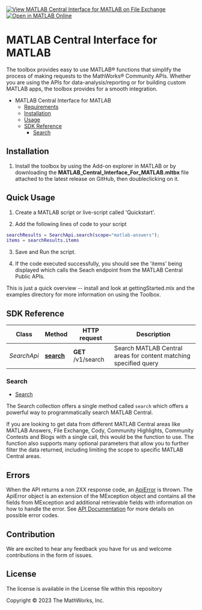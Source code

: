 
[![View MATLAB Central Interface for MATLAB on File Exchange](https://www.mathworks.com/matlabcentral/images/matlab-file-exchange.svg)](https://www.mathworks.com/matlabcentral/fileexchange/) [![Open in MATLAB Online](https://www.mathworks.com/images/responsive/global/open-in-matlab-online.svg)](https://matlab.mathworks.com/open/github/v1?repo)

# MATLAB Central Interface for MATLAB
The toolbox provides easy to use MATLAB&reg; functions that simplify the process of making requests to the MathWorks&reg; Community APIs. Whether you are using the APIs for data-analysis/reporting or for building custom MATLAB apps, the toolbox provides for a smooth integration.

- MATLAB Central Interface for MATLAB
  - [Requirements](#requirements)
  - [Installation](#installation)
  - [Usage](#usage)
  - [SDK Reference](#sdk-reference)
    - [Search](#search)

## Installation

1. Install the toolbox by using the Add-on explorer in MATLAB or by downloading the  **MATLAB_Central_Interface_For_MATLAB.mltbx** file attached to the latest release on GitHub, then doubleclicking on it.

## Quick Usage

1. Create a MATLAB script or live-script called 'Quickstart'.

2. Add the following lines of code to your script

```matlab
searchResults = SearchApi.search(scope="matlab-answers");
items = searchResults.items
```
3. Save and Run the script.

4. If the code executed successfully, you should see the 'items' being displayed which calls the Seach endpoint from the MATLAB Central Public APIs.

This is just a quick overview -- install and look at gettingStarted.mlx and the examples directory for more information on using the Toolbox.

## SDK Reference

Class | Method | HTTP request | Description
------------ | ------------- | ------------- | -------------
*SearchApi* | [**search**](toolbox/docs/SearchApi.md#search) | **GET** /v1/search | Search MATLAB Central areas for content matching specified query

### Search
* [Search]

The Search collection offers a single method called `search` which offers a powerful way to programmatically search MATLAB Central. 

If you are looking to  get data from  different MATLAB Central areas like MATLAB Answers, File Exchange, Cody, Community Highlights, Community Contests and Blogs with a single call, this would be the function to use. The function also supports many optional parameters that allow you to further filter the data returned, including limiting the scope to specific MATLAB Central areas.

[Search]:toolbox/docs/SearchApi.md

## Errors

When the API returns a non 2XX response code, an [ApiError](toolbox/docs/schemaDocs/ApiError.md) is thrown. The ApiError object is an extension of the MException object and contains all the fields from MException and additional retrievable fields with information on how to handle the error.
See [API Documentation](https://api.mathworks.com/community) for more details on possible error codes.

## Contribution
We are excited to hear any feedback you have for us and welcome contributions in the form of issues.

## License

The license is available in the License file within this repository

Copyright &copy; 2023 The MathWorks, Inc.
